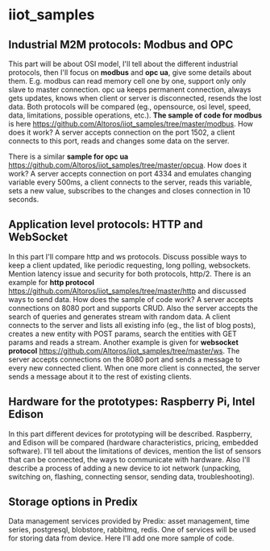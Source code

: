# iiot_samples
## Industrial M2M protocols: Modbus and OPC 

This part will be about OSI model, I'll tell about the different industrial protocols, then I'll focus on __modbus__ and __opc ua__, give some details about them. E.g. modbus can read memory cell one by one, support only only slave to master connection. opc ua keeps permanent connection, always gets updates, knows when client or server is disconnected, resends the lost data. Both protocols will be compared (eg., opensource, osi level, speed, data, limitations, possible operations, etc.). __The sample of code for modbus__ is here https://github.com/Altoros/iiot_samples/tree/master/modbus. How does it work? A server accepts connection on the port 1502, a client connects to this port, reads and changes some data on the server. 

There is a similar __sample for opc ua__  https://github.com/Altoros/iiot_samples/tree/master/opcua. How does it work? A server accepts connection on port 4334 and emulates changing variable every 500ms, a client connects to the server, reads this variable, sets a new value, subscribes to the changes and closes connection in 10 seconds.

## Application level protocols: HTTP and WebSocket

In this part I'll compare http and ws protocols. Discuss possible ways to keep a client updated, like periodic requesting, long polling, websockets. Mention latency issue and security for both protocols, http/2. There is an example for __http  protocol__ https://github.com/Altoros/iiot_samples/tree/master/http and discussed ways to send data. How does the sample of code work? A server accepts connections on 8080 port and supports CRUD. Also the server accepts the search of queries and generates stream with random data. A client connects to the server and lists all existing info (eg., the list of blog posts), creates a new entity  with POST params, search the entities with GET params and reads a stream. Another example is given for __websocket protocol__ https://github.com/Altoros/iiot_samples/tree/master/ws. The server accepts connections on the 8080 port and sends a message to every new connected client. When one more client is connected, the server sends a message about it to the rest of existing clients. 

## Hardware for the prototypes: Raspberry Pi, Intel Edison

In this part different devices for prototyping will be described. Raspberry, and Edison will be compared (hardware characteristics, pricing, embedded software). I'll tell about the limitations of devices, mention the list of sensors that can be connected, the ways to communicate with hardware. Also I'll describe a process of adding a new device to iot network (unpacking, switching on, flashing, connecting sensor, sending data, troubleshooting). 

## Storage options in Predix

Data management services provided by Predix: asset management, time series, postgresql, blobstore, rabbitmq, redis. One of services will be used for storing data from device. Here I'll add one more sample of code.
